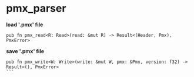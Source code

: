 # pmx_parser

**load '.pmx' file**
```
pub fn pmx_read<R: Read>(read: &mut R) -> Result<(Header, Pmx), PmxError>
```

**save '.pmx' file**
````
pub fn pmx_write<W: Write>(write: &mut W, pmx: &Pmx, version: f32) -> Result<(), PmxError>
```
